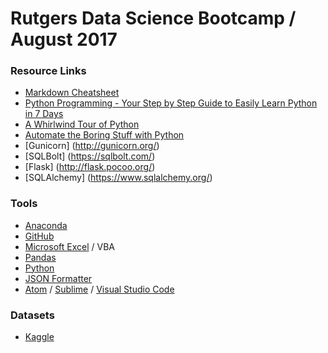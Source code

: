 # Rutgers Data Science Bootcamp / August 2017

### Resource Links
- [Markdown Cheatsheet](https://github.com/adam-p/markdown-here/wiki/Markdown-Cheatsheet) 
- [Python Programming - Your Step by Step Guide to Easily Learn Python in 7 Days](https://www.amazon.com/dp/B01N1ZXVPL?m=ATVPDKIKX0DER)
- [A Whirlwind Tour of Python](https://jakevdp.github.io/WhirlwindTourOfPython/) 
- [Automate the Boring Stuff with Python](https://automatetheboringstuff.com/#toc)
- [Gunicorn] (http://gunicorn.org/)
- [SQLBolt] (https://sqlbolt.com/)
- [Flask] (http://flask.pocoo.org/)
- [SQLAlchemy] (https://www.sqlalchemy.org/)

### Tools
- [Anaconda](https://www.continuum.io/downloads)
- [GitHub](https://github.com/) 
- [Microsoft Excel](https://products.office.com/en-us/excel) / VBA
- [Pandas](http://pandas.pydata.org/) 
- [Python](https://www.python.org/) 
- [JSON Formatter](https://chrome.google.com/webstore/detail/json-formatter/bcjindcccaagfpapjjmafapmmgkkhgoa?hl=en)  
- [Atom](https://atom.io/) / [Sublime](https://www.sublimetext.com/) / [Visual Studio Code](https://code.visualstudio.com/)

### Datasets
- [Kaggle](https://www.kaggle.com/)